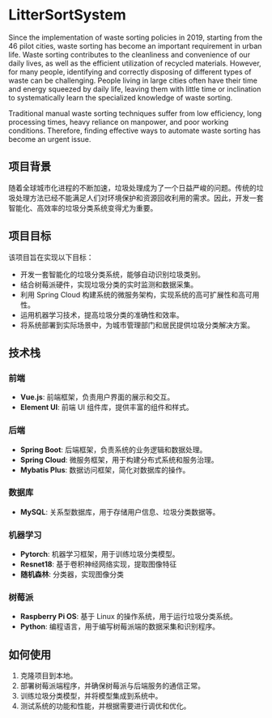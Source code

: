 # LitterSortSystem

Since the implementation of waste sorting policies in 2019, starting from the 46 pilot cities, waste sorting has become an important requirement in urban life. Waste sorting contributes to the cleanliness and convenience of our daily lives, as well as the efficient utilization of recycled materials. However, for many people, identifying and correctly disposing of different types of waste can be challenging. People living in large cities often have their time and energy squeezed by daily life, leaving them with little time or inclination to systematically learn the specialized knowledge of waste sorting.

Traditional manual waste sorting techniques suffer from low efficiency, long processing times, heavy reliance on manpower, and poor working conditions. Therefore, finding effective ways to automate waste sorting has become an urgent issue.

## 项目背景

随着全球城市化进程的不断加速，垃圾处理成为了一个日益严峻的问题。传统的垃圾处理方法已经不能满足人们对环境保护和资源回收利用的需求。因此，开发一套智能化、高效率的垃圾分类系统变得尤为重要。

## 项目目标

该项目旨在实现以下目标：

- 开发一套智能化的垃圾分类系统，能够自动识别垃圾类别。
- 结合树莓派硬件，实现垃圾分类的实时监测和数据采集。
- 利用 Spring Cloud 构建系统的微服务架构，实现系统的高可扩展性和高可用性。
- 运用机器学习技术，提高垃圾分类的准确性和效率。
- 将系统部署到实际场景中，为城市管理部门和居民提供垃圾分类解决方案。

## 技术栈

### 前端

- **Vue.js**: 前端框架，负责用户界面的展示和交互。
- **Element UI**: 前端 UI 组件库，提供丰富的组件和样式。

### 后端

- **Spring Boot**: 后端框架，负责系统的业务逻辑和数据处理。
- **Spring Cloud**: 微服务框架，用于构建分布式系统和服务治理。
- **Mybatis Plus**: 数据访问框架，简化对数据库的操作。

### 数据库

- **MySQL**: 关系型数据库，用于存储用户信息、垃圾分类数据等。

### 机器学习

- **Pytorch**: 机器学习框架，用于训练垃圾分类模型。
- **Resnet18**: 基于卷积神经网络实现，提取图像特征
- **随机森林**: 分类器，实现图像分类

### 树莓派

- **Raspberry Pi OS**: 基于 Linux 的操作系统，用于运行垃圾分类系统。
- **Python**: 编程语言，用于编写树莓派端的数据采集和识别程序。

## 如何使用

1. 克隆项目到本地。
2. 部署树莓派端程序，并确保树莓派与后端服务的通信正常。
3. 训练垃圾分类模型，并将模型集成到系统中。
4. 测试系统的功能和性能，并根据需要进行调优和优化。
